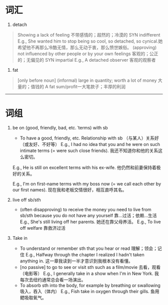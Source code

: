 # 词汇
1. detach
> Showing a lack of feeling 不带感情的；超然的；冷漠的 SYN indifferent
> E.g., She wanted him to stop being so cool, so detached, so cynical.她希望他不再那么冷酷无情，那么无动于衷，那么愤世嫉俗。
(approving) not influenced by other people or by your own feelings 客观的；公正的；无偏见的 SYN impartial
E.g., A detached observer
客观的观察者

1. fat
 >[only before noun] (informal) large in quantity; worth a lot of money 大量的；值钱的
 >A fat sum/profit一大笔款子；丰厚的利润

*****
# 词组
1. be on (good, friendly, bad, etc. ˈterms) with sb
	- To have a good, friendly, etc. Relationship with sb （与某人）关系好（或友好、不好等）
	E.g., I had no idea that you and he were on such intimate terms (= were such close friends).
	我还不知道你和他的关系这么密切。
	
	E.g., He is still on excellent terms with his ex-wife.
	他仍然和前妻保持着极好的关系。
	
	E.g., I'm on first-name terms with my boss now (= we call each other by our first names).
	现在我和老板交情很好，相互直呼其名。
	

2. live off sb/sth
	- (often disapproving) to receive the money you need to live from sb/sth because you do not have any yourself 靠…过活；依赖…生活
	E.g., She's still living off her parents.
	她还在靠父母养活。
	E.g., To live off welfare
	靠救济过活

3. Take in
	 - To understand or remember sth that you hear or read 理解；领会；记住
	E.g., Halfway through the chapter I realized I hadn't taken anything in.
	这一章我读到一半才意识到我根本没有看懂。
	 - [no passive] to go to see or visit sth such as a film/movie 去看，观看（电影等）
	E.g., I generally take in a show when I'm in New York.
	我每次去纽约通常总会看一场演出。
	 - To absorb sth into the body, for example by breathing or swallowing 吸入，吞入（体内）
	E.g., Fish take in oxygen through their gills.
	鱼用鳃吸取氧气。
